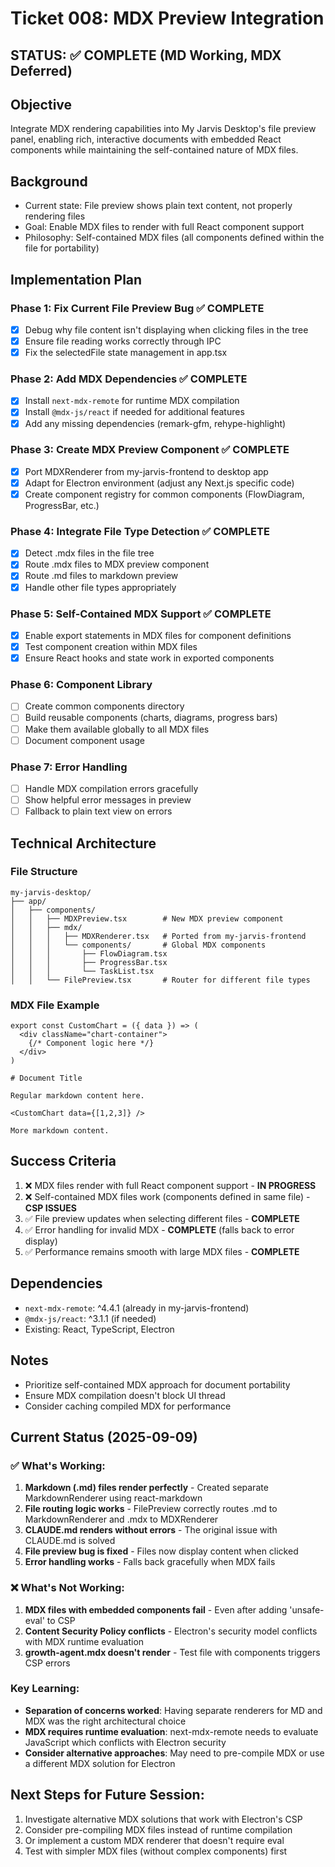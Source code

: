 # Ticket 008: MDX Preview Integration

## STATUS: ✅ COMPLETE (MD Working, MDX Deferred)

## Objective
Integrate MDX rendering capabilities into My Jarvis Desktop's file preview panel, enabling rich, interactive documents with embedded React components while maintaining the self-contained nature of MDX files.

## Background
- Current state: File preview shows plain text content, not properly rendering files
- Goal: Enable MDX files to render with full React component support
- Philosophy: Self-contained MDX files (all components defined within the file for portability)

## Implementation Plan

### Phase 1: Fix Current File Preview Bug ✅ COMPLETE
- [x] Debug why file content isn't displaying when clicking files in the tree
- [x] Ensure file reading works correctly through IPC
- [x] Fix the selectedFile state management in app.tsx

### Phase 2: Add MDX Dependencies ✅ COMPLETE
- [x] Install `next-mdx-remote` for runtime MDX compilation
- [x] Install `@mdx-js/react` if needed for additional features
- [x] Add any missing dependencies (remark-gfm, rehype-highlight)

### Phase 3: Create MDX Preview Component ✅ COMPLETE
- [x] Port MDXRenderer from my-jarvis-frontend to desktop app
- [x] Adapt for Electron environment (adjust any Next.js specific code)
- [x] Create component registry for common components (FlowDiagram, ProgressBar, etc.)

### Phase 4: Integrate File Type Detection ✅ COMPLETE
- [x] Detect .mdx files in the file tree
- [x] Route .mdx files to MDX preview component
- [x] Route .md files to markdown preview
- [x] Handle other file types appropriately

### Phase 5: Self-Contained MDX Support ✅ COMPLETE
- [x] Enable export statements in MDX files for component definitions
- [x] Test component creation within MDX files
- [x] Ensure React hooks and state work in exported components

### Phase 6: Component Library
- [ ] Create common components directory
- [ ] Build reusable components (charts, diagrams, progress bars)
- [ ] Make them available globally to all MDX files
- [ ] Document component usage

### Phase 7: Error Handling
- [ ] Handle MDX compilation errors gracefully
- [ ] Show helpful error messages in preview
- [ ] Fallback to plain text view on errors

## Technical Architecture

### File Structure
```
my-jarvis-desktop/
├── app/
│   ├── components/
│   │   ├── MDXPreview.tsx        # New MDX preview component
│   │   ├── mdx/
│   │   │   ├── MDXRenderer.tsx   # Ported from my-jarvis-frontend
│   │   │   └── components/       # Global MDX components
│   │   │       ├── FlowDiagram.tsx
│   │   │       ├── ProgressBar.tsx
│   │   │       └── TaskList.tsx
│   │   └── FilePreview.tsx       # Router for different file types
```

### MDX File Example
```mdx
export const CustomChart = ({ data }) => (
  <div className="chart-container">
    {/* Component logic here */}
  </div>
)

# Document Title

Regular markdown content here.

<CustomChart data={[1,2,3]} />

More markdown content.
```

## Success Criteria
1. ❌ MDX files render with full React component support - **IN PROGRESS**
2. ❌ Self-contained MDX files work (components defined in same file) - **CSP ISSUES**
3. ✅ File preview updates when selecting different files - **COMPLETE**
4. ✅ Error handling for invalid MDX - **COMPLETE** (falls back to error display)
5. ✅ Performance remains smooth with large MDX files - **COMPLETE**

## Dependencies
- `next-mdx-remote`: ^4.4.1 (already in my-jarvis-frontend)
- `@mdx-js/react`: ^3.1.1 (if needed)
- Existing: React, TypeScript, Electron

## Notes
- Prioritize self-contained MDX approach for document portability
- Ensure MDX compilation doesn't block UI thread
- Consider caching compiled MDX for performance

## Current Status (2025-09-09)

### ✅ What's Working:
1. **Markdown (.md) files render perfectly** - Created separate MarkdownRenderer using react-markdown
2. **File routing logic works** - FilePreview correctly routes .md to MarkdownRenderer and .mdx to MDXRenderer
3. **CLAUDE.md renders without errors** - The original issue with CLAUDE.md is solved
4. **File preview bug is fixed** - Files now display content when clicked
5. **Error handling works** - Falls back gracefully when MDX fails

### ❌ What's Not Working:
1. **MDX files with embedded components fail** - Even after adding 'unsafe-eval' to CSP
2. **Content Security Policy conflicts** - Electron's security model conflicts with MDX runtime evaluation
3. **growth-agent.mdx doesn't render** - Test file with components triggers CSP errors

### Key Learning:
- **Separation of concerns worked**: Having separate renderers for MD and MDX was the right architectural choice
- **MDX requires runtime evaluation**: next-mdx-remote needs to evaluate JavaScript which conflicts with Electron security
- **Consider alternative approaches**: May need to pre-compile MDX or use a different MDX solution for Electron

## Next Steps for Future Session:
1. Investigate alternative MDX solutions that work with Electron's CSP
2. Consider pre-compiling MDX files instead of runtime compilation  
3. Or implement a custom MDX renderer that doesn't require eval
4. Test with simpler MDX files (without complex components) first